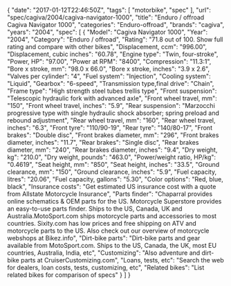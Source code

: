 {
    "date": "2017-01-12T22:46:50Z",
    "tags": [
        "motorbike",
        "spec"
    ],
    "url": "spec\/cagiva\/2004\/cagiva-navigator-1000",
    "title": "Enduro \/ offroad Cagiva Navigator 1000",
    "categories": "Enduro-offroad",
    "brands": "cagiva",
    "years": "2004",
    "spec": [
        {
            "Model": "Cagiva Navigator 1000",
            "Year": "2004",
            "Category": "Enduro \/ offroad",
            "Rating": "71.8 out of 100. Show full rating and compare with other bikes",
            "Displacement, ccm": "996.00",
            "Displacement, cubic inches": "60.78",
            "Engine type": "Twin, four-stroke",
            "Power, HP": "97.00",
            "Power at RPM": "8400",
            "Compression": "11.3:1",
            "Bore x stroke, mm": "98.0 x 66.0",
            "Bore x stroke, inches": "3.9 x 2.6",
            "Valves per cylinder": "4",
            "Fuel system": "Injection",
            "Cooling system": "Liquid",
            "Gearbox": "6-speed",
            "Transmission type,final drive": "Chain",
            "Frame type": "High strength steel tubes trellis type",
            "Front suspension": "Telescopic hydraulic fork with advanced axle",
            "Front wheel travel, mm": "150",
            "Front wheel travel, inches": "5.9",
            "Rear suspension": "Marzocchi progressive type with single hydraulic shock absorber; spring preload and rebound adjustment",
            "Rear wheel travel, mm": "160",
            "Rear wheel travel, inches": "6.3",
            "Front tyre": "110\/90-19",
            "Rear tyre": "140\/80-17",
            "Front brakes": "Double disc",
            "Front brakes diameter, mm": "296",
            "Front brakes diameter, inches": "11.7",
            "Rear brakes": "Single disc",
            "Rear brakes diameter, mm": "240",
            "Rear brakes diameter, inches": "9.4",
            "Dry weight, kg": "210.0",
            "Dry weight, pounds": "463.0",
            "Power\/weight ratio, HP\/kg": "0.4619",
            "Seat height, mm": "850",
            "Seat height, inches": "33.5",
            "Ground clearance, mm": "150",
            "Ground clearance, inches": "5.9",
            "Fuel capacity, litres": "20.06",
            "Fuel capacity, gallons": "5.30",
            "Color options": "Red, blue, black",
            "Insurance costs": "Get estimated US insurance cost with a quote from Allstate Motorcycle Insurance",
            "Parts finder": "Chaparral provides online schematics & OEM parts for the US.   Motorcycle Superstore provides an easy-to-use parts finder. Ships to the US, Canada, UK and Australia.MotoSport.com ships motorcycle parts and accessories to most countries.    Sixity.com has low prices and free shipping on ATV and motorcycle parts to the US. Also check out our overview of motorcycle webshops at Bikez.info",
            "Dirt-bike parts": "Dirt-bike parts and gear available from MotoSport.com. Ships to the US, Canada, the UK, most EU countries, Australia, India, etc",
            "Customizing": "Also adventure and dirt-bike parts at CruiserCustomizing.com",
            "Loans, tests, etc": "Search the web for dealers, loan costs, tests, customizing, etc",
            "Related bikes": "List related bikes for comparison of specs"
        }
    ]
}